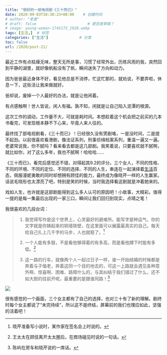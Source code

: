 ```yaml
---
title: "很好的一部电视剧《三十而已》"
date: 2020-09-03T10:30:23+08:00    # 创建时间
# author: "老麦"
# draft: false                       # 是否是草稿？
# image: young-woman-1745173_1920.webp
tags: [生活,]  # 标签
categories: ["生活"]              # 分类
toc: false
url: /2020/post-21/
---
```


最近工作有点枯燥无味，整天无所是事，习惯了经常外出，历练风雨的我，突然回到平静的湖里，就好像帆船没有了帆，瞬间迷失了方向和动力。

因为爸爸最近身体不好，看见他总是不消停，忙这忙那的，就劝说，不要弄啦，休息一下，这些活让我来做就好。

爸却说，废掉一个人最好的办法，就是让他闲着。

有点感触啊！世人皆说，闲人有福。孰不知，闲就是让自己陷入泥潭的根源。

这次工作的调动，工作量不大，可就是耗时间。本想趁着这个机会把之前买的几本书看完，可发现根本静不下心来，毕竟人来人往的。

最终找了部电视剧看，《三十而已》！已经很久没有煲剧咯，一是没时间，二是提不起劲。以前很喜欢看港剧，像法证系列，刑事侦缉档案系列，重温一遍又一遍。老婆常说我，你不腻吗？看来看去都是这几部剧。我笑着说，只要喜欢就不腻啊，就比如你，对了这么多年，我也不腻啊！哈哈哈……

《三十而已》，看完后感觉还不错，对得起其9.2的评分。三个女人，不同的性格、不同的环境、不同的定位、不同的选择、不同的人生，串连在一起演绎着[生活](生活.md)百态，佩服漫妮勇敢的同时却想拥有顾佳的能力，最终成为像晓芹一样的人生赢家。话说毛晓彤也太漂亮了吧，特别是笑的时候，当时我选择看这剧就是冲着她来的。

戏如人生，也许就是这部剧能得到这么多人认可的原因吧！小故事，大精彩。值得一提的是每一集最后出现的一家三口，瞬间让我们回归到现实，点晴之笔！

我很喜欢的几段台词：

> 1. 我觉得写作是这个世界上，心灵最好的避难所。能写字是种运气，你的文字就是你铸起来的铜墙铁壁，在这里面可以展露最真实的自己。每天给自己扎上几千字的马步，人也就稳了。[^1]
>
> 2. 一个人能有多狠，不是看他够得着的有多高，而是看他蹲下时能有多低。[^2]
>
> 3. 这一路的行车，就像两个人一起过日子一样，谁一开始结婚的时候都是奔着与子偕老，奔着这同一个目的地去的，可这一上路就会遇见各种意外啊、惊喜啊、困难、路障什么的，与其纠结于我们错过了什么，还不如大胆的往前开呢，最重要的是跟谁同路！[^3]

![](https://cdn.qylao.com/laomai/2023/02/27/163fc1f376bdb0-1.webp)

很有感觉的一个画面，三个女主都有了自己的选择，也对三十有了新的理解。剧终时每个女主都说了“未完待续”，所以这不是终结，屏幕前的我们也理应如此，坚强的活着吧！



[^1]: 晓芹准备写小说时，某作家在签名会上时说的。

[^2]: 王太太在顾佳离开太太圈后，在商场碰见时说的一句话。

[^3]: 陈屿在房车和晓芹说的一席话。